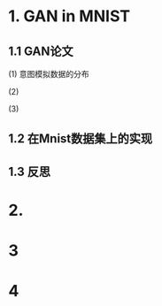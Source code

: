 # 1. GAN in MNIST

## 1.1 GAN论文

(1) 意图模拟数据的分布

(2)

(3)

## 1.2 在Mnist数据集上的实现

## 1.3 反思

# 2.  

# 3

# 4
